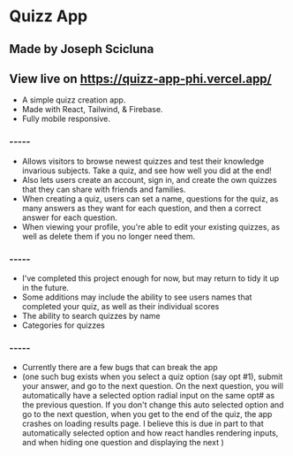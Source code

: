 # Quizz App

## Made by Joseph Scicluna

## View live on https://quizz-app-phi.vercel.app/

-   A simple quizz creation app.
-   Made with React, Tailwind, & Firebase.
-   Fully mobile responsive.

### -----

-   Allows visitors to browse newest quizzes and test their knowledge invarious subjects. Take a quiz, and see how well you did at the end!
-   Also lets users create an account, sign in, and create the own quizzes that they can share with friends and families.
-   When creating a quiz, users can set a name, questions for the quiz, as many answers as they want for each question, and then a correct answer for each question.
-   When viewing your profile, you're able to edit your existing quizzes, as well as delete them if you no longer need them.

### -----

-   I've completed this project enough for now, but may return to tidy it up in the future.
-   Some additions may include the ability to see users names that completed your quiz, as well as their individual scores
-   The ability to search quizzes by name
-   Categories for quizzes

### -----

-   Currently there are a few bugs that can break the app
-   (one such bug exists when you select a quiz option (say opt #1), submit your answer, and go to the next question.
    On the next question, you will automatically have a selected option radial input on the same opt# as the previous question. If you don't change this auto selected option and go to the next question, when you get to the end of the quiz, the app crashes on loading results page.
    I believe this is due in part to that automatically selected option and how react handles rendering inputs, and when hiding one question and displaying the next )
